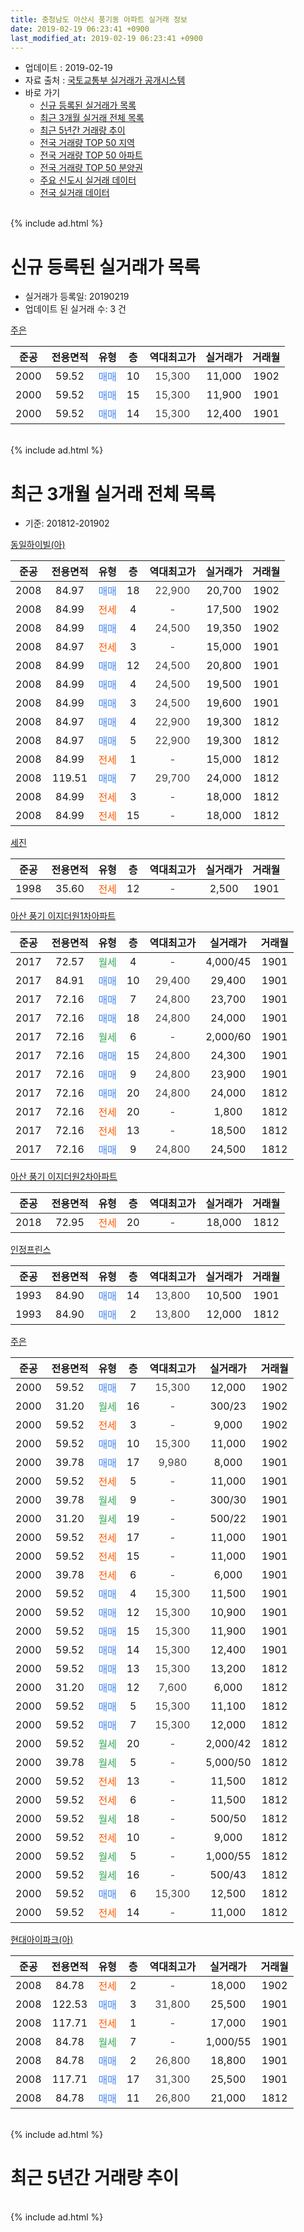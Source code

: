 ```yaml
---
title: 충청남도 아산시 풍기동 아파트 실거래 정보
date: 2019-02-19 06:23:41 +0900
last_modified_at: 2019-02-19 06:23:41 +0900
---
```


* 업데이트 : 2019-02-19
* 자료 출처 : [국토교통부 실거래가 공개시스템](http://rt.molit.go.kr)
* 바로 가기
    * [신규 등록된 실거래가 목록](#신규-등록된-실거래가-목록)
    * [최근 3개월 실거래 전체 목록](#최근-3개월-실거래-전체-목록)
    * [최근 5년간 거래량 추이](#최근-5년간-거래량-추이)
    * [전국 거래량 TOP 50 지역](https://inasie.github.io/apt-trade-info/최근-3개월-전국에서-가장-거래가-많이-발생한-지역)
    * [전국 거래량 TOP 50 아파트](https://inasie.github.io/apt-trade-info/최근-3개월-전국에서-가장-거래가-많이-발생한-아파트)
    * [전국 거래량 TOP 50 분양권](https://inasie.github.io/apt-trade-info/최근-3개월-전국에서-가장-거래가-많이-발생한-분양권)
    * [주요 신도시 실거래 데이터](https://inasie.github.io/apt-trade-info/주요-신도시)
    * [전국 실거래 데이터](https://inasie.github.io/apt-trade-info/전국)
<br>
{% include ad.html %}
<br>

# 신규 등록된 실거래가 목록
* 실거래가 등록일: 20190219
* 업데이트 된 실거래 수: 3 건


[주은](https://search.naver.com/search.naver?query=%EC%B6%A9%EC%B2%AD%EB%82%A8%EB%8F%84+%EC%95%84%EC%82%B0%EC%8B%9C+%ED%92%8D%EA%B8%B0%EB%8F%99+%EC%A3%BC%EC%9D%80)

|준공|전용면적|유형|층|역대최고가|실거래가|거래월|
|:---:|:---:|:---:|:---:|:---:|:---:|:---:|
|2000|59.52|<span style="color:#4285f3">매매</span>|10|<span style="color:#444444">15,300</span>|11,000|1902|
|2000|59.52|<span style="color:#4285f3">매매</span>|15|<span style="color:#444444">15,300</span>|11,900|1901|
|2000|59.52|<span style="color:#4285f3">매매</span>|14|<span style="color:#444444">15,300</span>|12,400|1901|


<br>
{% include ad.html %}
<br>

# 최근 3개월 실거래 전체 목록
* 기준: 201812-201902


[동일하이빌(아)](https://search.naver.com/search.naver?query=%EC%B6%A9%EC%B2%AD%EB%82%A8%EB%8F%84+%EC%95%84%EC%82%B0%EC%8B%9C+%ED%92%8D%EA%B8%B0%EB%8F%99+%EB%8F%99%EC%9D%BC%ED%95%98%EC%9D%B4%EB%B9%8C%28%EC%95%84%29)

|준공|전용면적|유형|층|역대최고가|실거래가|거래월|
|:---:|:---:|:---:|:---:|:---:|:---:|:---:|
|2008|84.97|<span style="color:#4285f3">매매</span>|18|<span style="color:#444444">22,900</span>|20,700|1902|
|2008|84.99|<span style="color:#ff5a00">전세</span>|4|<span style="color:#444444">-</span>|17,500|1902|
|2008|84.99|<span style="color:#4285f3">매매</span>|4|<span style="color:#444444">24,500</span>|19,350|1902|
|2008|84.97|<span style="color:#ff5a00">전세</span>|3|<span style="color:#444444">-</span>|15,000|1901|
|2008|84.99|<span style="color:#4285f3">매매</span>|12|<span style="color:#444444">24,500</span>|20,800|1901|
|2008|84.99|<span style="color:#4285f3">매매</span>|4|<span style="color:#444444">24,500</span>|19,500|1901|
|2008|84.99|<span style="color:#4285f3">매매</span>|3|<span style="color:#444444">24,500</span>|19,600|1901|
|2008|84.97|<span style="color:#4285f3">매매</span>|4|<span style="color:#444444">22,900</span>|19,300|1812|
|2008|84.97|<span style="color:#4285f3">매매</span>|5|<span style="color:#444444">22,900</span>|19,300|1812|
|2008|84.99|<span style="color:#ff5a00">전세</span>|1|<span style="color:#444444">-</span>|15,000|1812|
|2008|119.51|<span style="color:#4285f3">매매</span>|7|<span style="color:#444444">29,700</span>|24,000|1812|
|2008|84.99|<span style="color:#ff5a00">전세</span>|3|<span style="color:#444444">-</span>|18,000|1812|
|2008|84.99|<span style="color:#ff5a00">전세</span>|15|<span style="color:#444444">-</span>|18,000|1812|

[세진](https://search.naver.com/search.naver?query=%EC%B6%A9%EC%B2%AD%EB%82%A8%EB%8F%84+%EC%95%84%EC%82%B0%EC%8B%9C+%ED%92%8D%EA%B8%B0%EB%8F%99+%EC%84%B8%EC%A7%84)

|준공|전용면적|유형|층|역대최고가|실거래가|거래월|
|:---:|:---:|:---:|:---:|:---:|:---:|:---:|
|1998|35.60|<span style="color:#ff5a00">전세</span>|12|<span style="color:#444444">-</span>|2,500|1901|

[아산 풍기 이지더원1차아파트](https://search.naver.com/search.naver?query=%EC%B6%A9%EC%B2%AD%EB%82%A8%EB%8F%84+%EC%95%84%EC%82%B0%EC%8B%9C+%ED%92%8D%EA%B8%B0%EB%8F%99+%EC%95%84%EC%82%B0+%ED%92%8D%EA%B8%B0+%EC%9D%B4%EC%A7%80%EB%8D%94%EC%9B%901%EC%B0%A8%EC%95%84%ED%8C%8C%ED%8A%B8)

|준공|전용면적|유형|층|역대최고가|실거래가|거래월|
|:---:|:---:|:---:|:---:|:---:|:---:|:---:|
|2017|72.57|<span style="color:#34a853">월세</span>|4|<span style="color:#444444">-</span>|4,000/45|1901|
|2017|84.91|<span style="color:#4285f3">매매</span>|10|<span style="color:#444444">29,400</span>|29,400|1901|
|2017|72.16|<span style="color:#4285f3">매매</span>|7|<span style="color:#444444">24,800</span>|23,700|1901|
|2017|72.16|<span style="color:#4285f3">매매</span>|18|<span style="color:#444444">24,800</span>|24,000|1901|
|2017|72.16|<span style="color:#34a853">월세</span>|6|<span style="color:#444444">-</span>|2,000/60|1901|
|2017|72.16|<span style="color:#4285f3">매매</span>|15|<span style="color:#444444">24,800</span>|24,300|1901|
|2017|72.16|<span style="color:#4285f3">매매</span>|9|<span style="color:#444444">24,800</span>|23,900|1901|
|2017|72.16|<span style="color:#4285f3">매매</span>|20|<span style="color:#444444">24,800</span>|24,000|1812|
|2017|72.16|<span style="color:#ff5a00">전세</span>|20|<span style="color:#444444">-</span>|1,800|1812|
|2017|72.16|<span style="color:#ff5a00">전세</span>|13|<span style="color:#444444">-</span>|18,500|1812|
|2017|72.16|<span style="color:#4285f3">매매</span>|9|<span style="color:#444444">24,800</span>|24,500|1812|

[아산 풍기 이지더원2차아파트](https://search.naver.com/search.naver?query=%EC%B6%A9%EC%B2%AD%EB%82%A8%EB%8F%84+%EC%95%84%EC%82%B0%EC%8B%9C+%ED%92%8D%EA%B8%B0%EB%8F%99+%EC%95%84%EC%82%B0+%ED%92%8D%EA%B8%B0+%EC%9D%B4%EC%A7%80%EB%8D%94%EC%9B%902%EC%B0%A8%EC%95%84%ED%8C%8C%ED%8A%B8)

|준공|전용면적|유형|층|역대최고가|실거래가|거래월|
|:---:|:---:|:---:|:---:|:---:|:---:|:---:|
|2018|72.95|<span style="color:#ff5a00">전세</span>|20|<span style="color:#444444">-</span>|18,000|1812|

[인정프린스](https://search.naver.com/search.naver?query=%EC%B6%A9%EC%B2%AD%EB%82%A8%EB%8F%84+%EC%95%84%EC%82%B0%EC%8B%9C+%ED%92%8D%EA%B8%B0%EB%8F%99+%EC%9D%B8%EC%A0%95%ED%94%84%EB%A6%B0%EC%8A%A4)

|준공|전용면적|유형|층|역대최고가|실거래가|거래월|
|:---:|:---:|:---:|:---:|:---:|:---:|:---:|
|1993|84.90|<span style="color:#4285f3">매매</span>|14|<span style="color:#444444">13,800</span>|10,500|1901|
|1993|84.90|<span style="color:#4285f3">매매</span>|2|<span style="color:#444444">13,800</span>|12,000|1812|

[주은](https://search.naver.com/search.naver?query=%EC%B6%A9%EC%B2%AD%EB%82%A8%EB%8F%84+%EC%95%84%EC%82%B0%EC%8B%9C+%ED%92%8D%EA%B8%B0%EB%8F%99+%EC%A3%BC%EC%9D%80)

|준공|전용면적|유형|층|역대최고가|실거래가|거래월|
|:---:|:---:|:---:|:---:|:---:|:---:|:---:|
|2000|59.52|<span style="color:#4285f3">매매</span>|7|<span style="color:#444444">15,300</span>|12,000|1902|
|2000|31.20|<span style="color:#34a853">월세</span>|16|<span style="color:#444444">-</span>|300/23|1902|
|2000|59.52|<span style="color:#ff5a00">전세</span>|3|<span style="color:#444444">-</span>|9,000|1902|
|2000|59.52|<span style="color:#4285f3">매매</span>|10|<span style="color:#444444">15,300</span>|11,000|1902|
|2000|39.78|<span style="color:#4285f3">매매</span>|17|<span style="color:#444444">9,980</span>|8,000|1901|
|2000|59.52|<span style="color:#ff5a00">전세</span>|5|<span style="color:#444444">-</span>|11,000|1901|
|2000|39.78|<span style="color:#34a853">월세</span>|9|<span style="color:#444444">-</span>|300/30|1901|
|2000|31.20|<span style="color:#34a853">월세</span>|19|<span style="color:#444444">-</span>|500/22|1901|
|2000|59.52|<span style="color:#ff5a00">전세</span>|17|<span style="color:#444444">-</span>|11,000|1901|
|2000|59.52|<span style="color:#ff5a00">전세</span>|15|<span style="color:#444444">-</span>|11,000|1901|
|2000|39.78|<span style="color:#ff5a00">전세</span>|6|<span style="color:#444444">-</span>|6,000|1901|
|2000|59.52|<span style="color:#4285f3">매매</span>|4|<span style="color:#444444">15,300</span>|11,500|1901|
|2000|59.52|<span style="color:#4285f3">매매</span>|12|<span style="color:#444444">15,300</span>|10,900|1901|
|2000|59.52|<span style="color:#4285f3">매매</span>|15|<span style="color:#444444">15,300</span>|11,900|1901|
|2000|59.52|<span style="color:#4285f3">매매</span>|14|<span style="color:#444444">15,300</span>|12,400|1901|
|2000|59.52|<span style="color:#4285f3">매매</span>|13|<span style="color:#444444">15,300</span>|13,200|1812|
|2000|31.20|<span style="color:#4285f3">매매</span>|12|<span style="color:#444444">7,600</span>|6,000|1812|
|2000|59.52|<span style="color:#4285f3">매매</span>|5|<span style="color:#444444">15,300</span>|11,100|1812|
|2000|59.52|<span style="color:#4285f3">매매</span>|7|<span style="color:#444444">15,300</span>|12,000|1812|
|2000|59.52|<span style="color:#34a853">월세</span>|20|<span style="color:#444444">-</span>|2,000/42|1812|
|2000|39.78|<span style="color:#34a853">월세</span>|5|<span style="color:#444444">-</span>|5,000/50|1812|
|2000|59.52|<span style="color:#ff5a00">전세</span>|13|<span style="color:#444444">-</span>|11,500|1812|
|2000|59.52|<span style="color:#ff5a00">전세</span>|6|<span style="color:#444444">-</span>|11,500|1812|
|2000|59.52|<span style="color:#34a853">월세</span>|18|<span style="color:#444444">-</span>|500/50|1812|
|2000|59.52|<span style="color:#ff5a00">전세</span>|10|<span style="color:#444444">-</span>|9,000|1812|
|2000|59.52|<span style="color:#34a853">월세</span>|5|<span style="color:#444444">-</span>|1,000/55|1812|
|2000|59.52|<span style="color:#34a853">월세</span>|16|<span style="color:#444444">-</span>|500/43|1812|
|2000|59.52|<span style="color:#4285f3">매매</span>|6|<span style="color:#444444">15,300</span>|12,500|1812|
|2000|59.52|<span style="color:#ff5a00">전세</span>|14|<span style="color:#444444">-</span>|11,000|1812|


<script async src="//pagead2.googlesyndication.com/pagead/js/adsbygoogle.js"></script>
<!-- 기본 -->
<ins class="adsbygoogle"
     style="display:block"
     data-ad-client="ca-pub-2446590836940007"
     data-ad-slot="1659523306"
     data-ad-format="auto"
     data-full-width-responsive="true"></ins>
<script>
(adsbygoogle = window.adsbygoogle || []).push({});
</script>


[현대아이파크(아)](https://search.naver.com/search.naver?query=%EC%B6%A9%EC%B2%AD%EB%82%A8%EB%8F%84+%EC%95%84%EC%82%B0%EC%8B%9C+%ED%92%8D%EA%B8%B0%EB%8F%99+%ED%98%84%EB%8C%80%EC%95%84%EC%9D%B4%ED%8C%8C%ED%81%AC%28%EC%95%84%29)

|준공|전용면적|유형|층|역대최고가|실거래가|거래월|
|:---:|:---:|:---:|:---:|:---:|:---:|:---:|
|2008|84.78|<span style="color:#ff5a00">전세</span>|2|<span style="color:#444444">-</span>|18,000|1902|
|2008|122.53|<span style="color:#4285f3">매매</span>|3|<span style="color:#444444">31,800</span>|25,500|1901|
|2008|117.71|<span style="color:#ff5a00">전세</span>|1|<span style="color:#444444">-</span>|17,000|1901|
|2008|84.78|<span style="color:#34a853">월세</span>|7|<span style="color:#444444">-</span>|1,000/55|1901|
|2008|84.78|<span style="color:#4285f3">매매</span>|2|<span style="color:#444444">26,800</span>|18,800|1901|
|2008|117.71|<span style="color:#4285f3">매매</span>|17|<span style="color:#444444">31,300</span>|25,500|1901|
|2008|84.78|<span style="color:#4285f3">매매</span>|11|<span style="color:#444444">26,800</span>|21,000|1812|


<br>
{% include ad.html %}
<br>

# 최근 5년간 거래량 추이


<div style="width:100%;">
    <canvas id="deal_progress" height="200"></canvas>
</div>

<script>
new Chart(document.getElementById("deal_progress"), {
    type: 'line',
    data: {
        labels: ['201402','201403','201404','201405','201406','201407','201408','201409','201410','201411','201412','201501','201502','201503','201504','201505','201506','201507','201508','201509','201510','201511','201512','201601','201602','201603','201604','201605','201606','201607','201608','201609','201610','201611','201612','201701','201702','201703','201704','201705','201706','201707','201708','201709','201710','201711','201712','201801','201802','201803','201804','201805','201806','201807','201808','201809','201810','201811','201812','201901','201902'],
        datasets: [{
            label: '매매',
            pointRadius: 1,
            data: [35, 31, 34, 22, 32, 33, 29, 31, 36, 34, 28, 40, 16, 31, 38, 21, 26, 25, 16, 18, 31, 17, 16, 13, 17, 16, 12, 8, 19, 16, 29, 14, 16, 14, 12, 13, 16, 10, 13, 12, 9, 20, 17, 25, 15, 17, 18, 33, 22, 38, 15, 27, 25, 15, 18, 14, 23, 15, 12, 17, 4],
            borderColor: "rgba(255, 201, 14, 1)",
            backgroundColor: "rgba(255, 201, 14, 0.5)",
            fill: false,
            lineTension: 0
        },{
            label: '전월세',
            pointRadius: 1,
            data: [30, 21, 14, 22, 18, 17, 22, 35, 17, 19, 21, 17, 17, 19, 22, 19, 19, 16, 19, 7, 18, 11, 15, 20, 23, 28, 17, 11, 14, 18, 14, 12, 17, 16, 11, 16, 20, 19, 9, 19, 23, 35, 36, 29, 36, 46, 27, 48, 35, 32, 18, 24, 19, 19, 21, 21, 22, 27, 15, 12, 4],
            borderColor: "rgba(0, 141, 185, 1)",
            backgroundColor: "rgba(0, 141, 185, 0.5)",
            fill: false,
            lineTension: 0
        }
        ]
    },
    options: {
        responsive: true,
        title: {
            display: false
        },
        tooltips: {
            mode: 'index',
            intersect: false
        },
        hover: {
            mode: 'nearest',
            intersect: true
        },
        scales: {
            xAxes: [{
                display: true,
                scaleLabel: {
                    display: true,
                    labelString: '년/월'
                }
            }],
            yAxes: [{
                display: true,
                ticks: {
                    suggestedMin: 0,
                },
                scaleLabel: {
                    display: true,
                    labelString: '실거래 수'
                }
            }]
        }
    }
});

</script>


<br>
{% include ad.html %}
<br>

